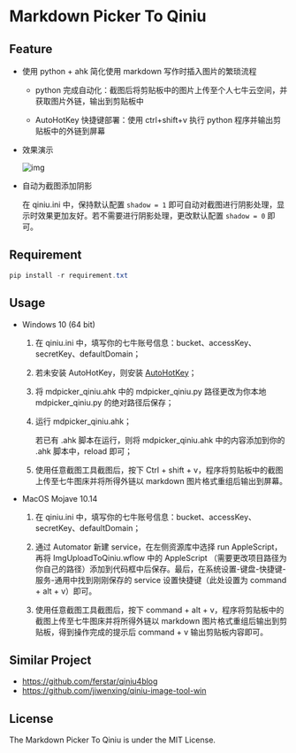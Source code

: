 # Markdown Picker To Qiniu

## Feature

- 使用 python + ahk 简化使用 markdown 写作时插入图片的繁琐流程

    - python 完成自动化：截图后将剪贴板中的图片上传至个人七牛云空间，并获取图片外链，输出到剪贴板中

    - AutoHotKey 快捷键部署：使用 ctrl+shift+v 执行 python 程序并输出剪贴板中的外链到屏幕

- 效果演示

    ![img](https://github.com/firejq/mdpicker-qiniu/blob/master/static/mdpicker-qiniu-presentation.gif)

- 自动为截图添加阴影

    在 qiniu.ini 中，保持默认配置 `shadow = 1` 即可自动对截图进行阴影处理，显示时效果更加友好。若不需要进行阴影处理，更改默认配置 `shadow = 0` 即可。
    

## Requirement

```powershell
pip install -r requirement.txt
```

## Usage

- Windows 10 (64 bit)

    1. 在 qiniu.ini 中，填写你的七牛账号信息：bucket、accessKey、secretKey、defaultDomain；

    1. 若未安装 AutoHotKey，则安装 [AutoHotKey](https://www.autohotkey.com/download/ahk-install.exe)；

    1. 将 mdpicker_qiniu.ahk 中的 mdpicker_qiniu.py 路径更改为你本地 mdpicker_qiniu.py 的绝对路径后保存；

    1. 运行 mdpicker_qiniu.ahk；

        若已有 .ahk 脚本在运行，则将 mdpicker_qiniu.ahk 中的内容添加到你的 .ahk 脚本中，reload 即可；

    1. 使用任意截图工具截图后，按下 Ctrl + shift + v，程序将剪贴板中的截图上传至七牛图床并将所得外链以 markdown 图片格式重组后输出到屏幕。

- MacOS Mojave 10.14

    1. 在 qiniu.ini 中，填写你的七牛账号信息：bucket、accessKey、secretKey、defaultDomain；
    
    1. 通过 Automator 新建 service，在左侧资源库中选择 run AppleScript，再将 ImgUploadToQiniu.wflow 中的 AppleScript （需要更改项目路径为你自己的路径）添加到代码框中后保存。最后，在系统设置-键盘-快捷键-服务-通用中找到刚刚保存的 service 设置快捷键（此处设置为 command + alt + v）即可。
    
    1. 使用任意截图工具截图后，按下 command + alt + v，程序将剪贴板中的截图上传至七牛图床并将所得外链以 markdown 图片格式重组后输出到剪贴板，得到操作完成的提示后 command + v 输出剪贴板内容即可。

## Similar Project
- https://github.com/ferstar/qiniu4blog
- https://github.com/jiwenxing/qiniu-image-tool-win

## License
The Markdown Picker To Qiniu is under the MIT License.
